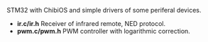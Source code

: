STM32 with ChibiOS and simple drivers of some periferal devices.

- __ir.c/ir.h__   Receiver of infrared remote, NED protocol.
- __pwm.c/pwm.h__ PWM controller with logarithmic correction.
